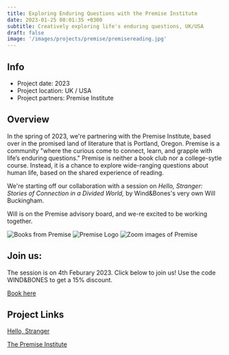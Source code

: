 ```yaml
---
title: Exploring Enduring Questions with the Premise Institute
date: 2023-01-25 08:01:35 +0300
subtitle: Creatively exploring life's enduring questions, UK/USA
draft: false
image: '/images/projects/premise/premisereading.jpg'
---
```


## Info 
- Project date: 2023
- Project location: UK / USA
- Project partners: Premise Institute

## Overview

In the spring of 2023, we're partnering with the Premise Institute, based over in the promised land of literature that is Portland, Oregon. Premise is a community "where the curious come to connect, learn, and grapple with life’s enduring questions." Premise is neither a book club nor a college-sytle course. Instead, it is a chance to explore wide-ranging questions about human life, based on the shared experience of reading.

We're starting off our collaboration with a session on *Hello, Stranger: Stories of Connection in a Divided World,* by Wind&Bones's very own Will Buckingham. 

Will is on the Premise advisory board, and we-re excited to be working together.

<div class="gallery-box">
  <div class="gallery">
    <img src="/images/projects/premise/premisebooks.jpg" loading="lazy" alt="Books from Premise">
    <img src="/images/projects/premise/premiselogo.jpg" loading="lazy" alt="Premise Logo">
    <img src="/images/projects/premise/premisezoom.jpg" loading="lazy" alt="Zoom images of Premise">
  </div>
</div>

## Join us:
The session is on 4th Feburary 2023. Click below to join us! Use the code WIND&BONES to get a 15% discount.
<div class="section__navigation"><a href="https://www.premiseinstitute.com/courses/p/hellostranger" class="button button--primary section-button">Book here</a>
<p></p>
</div>

## Project Links 
[Hello, Stranger](https://stranger.willbuckingham.com)

[The Premise Institute](https://www.premiseinstitute.com/)